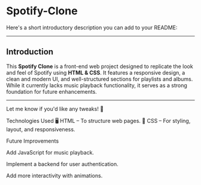 # Spotify-Clone
Here's a short introductory description you can add to your README:  

---

## Introduction  

This **Spotify Clone** is a front-end web project designed to replicate the look and feel of Spotify using **HTML & CSS**. It features a responsive design, a clean and modern UI, and well-structured sections for playlists and albums. While it currently lacks music playback functionality, it serves as a strong foundation for future enhancements.  

---

Let me know if you'd like any tweaks! 🚀

Technologies Used
🖥 HTML – To structure web pages.
🎨 CSS – For styling, layout, and responsiveness.

Future Improvements

Add JavaScript for music playback.

Implement a backend for user authentication.

Add more interactivity with animations.
